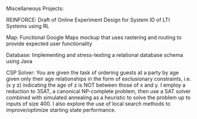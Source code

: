 Miscellaneous Projects:

REINFORCE: Draft of Online Experiment Design for System ID of LTI Systems using RL

Map: Functional Google Maps mockup that uses rastering and routing to provide expected user functionality

Database: Implementing and stress-testing a relational database schema using Java

CSP Solver:
      You are given the task of ordering guests at a party by age given only their age relationships in the form of exclusionary constraints, i.e.
      (x y z) indicating the age of z is NOT between those of x and y. I employ a reduction
      to 3SAT, a canonical NP-complete problem, then use a SAT solver combined with
      simulated annealing as a heuristic to solve the problem up to inputs of size 400.
      I also explore the use of local search methods to improve/optimize starting state performance.
